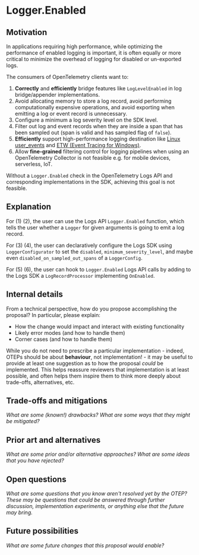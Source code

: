 # Logger.Enabled

## Motivation

In applications requiring high performance,
while optimizing the performance of enabled logging is important,
it is often equally or more critical to minimize the overhead of logging
for disabled or un-exported logs.

The consumers of OpenTelemetry clients want to:

1. **Correctly** and **efficiently** bridge features
   like `LogLevelEnabled` in log bridge/appender implementations.
2. Avoid allocating memory to store a log record,
   avoid performing computationally expensive operations,
   and avoid exporting
   when emitting a log or event record is unnecessary.
3. Configure a minimum a log severity level on the SDK level.
4. Filter out log and event records when they are inside a span
   that has been sampled out (span is valid and has sampled flag of `false`).
5. **Efficiently** support high-performance logging destination
   like [Linux user_events](https://docs.kernel.org/trace/user_events.html)
   and [ETW (Event Tracing for Windows)](https://learn.microsoft.com/windows/win32/etw/about-event-tracing).
6. Allow **fine-grained** filtering control for logging pipelines
   when using an OpenTelemetry Collector is not feasible
   e.g. for mobile devices, serverless, IoT.

Without a `Logger.Enabled` check in the OpenTelemetry Logs API
and corresponding implementations in the SDK,
achieving this goal is not feasible.

## Explanation

For (1) (2), the user can use the Logs API `Logger.Enabled` function, which tells the user whether a `Logger` for given arguments is going to emit a log record.

For (3) (4), the user can declaratively configure the Logs SDK using `LoggerConfigurator` to set the `disabled`, `minimum_severity_level`, and maybe even `disabled_on_sampled_out_spans` of a `LoggerConfig`.

For (5) (6), the user can hook to `Logger.Enabled` Logs API calls by adding to the Logs SDK a `LogRecordProcessor` implementing `OnEnabled`.

## Internal details

From a technical perspective, how do you propose accomplishing the proposal? In particular, please explain:

* How the change would impact and interact with existing functionality
* Likely error modes (and how to handle them)
* Corner cases (and how to handle them)

While you do not need to prescribe a particular implementation - indeed, OTEPs should be about **behaviour**, not implementation! - it may be useful to provide at least one suggestion as to how the proposal *could* be implemented. This helps reassure reviewers that implementation is at least possible, and often helps them inspire them to think more deeply about trade-offs, alternatives, etc.

## Trade-offs and mitigations

_What are some (known!) drawbacks? What are some ways that they might be mitigated?_

## Prior art and alternatives

_What are some prior and/or alternative approaches? What are some ideas that you have rejected?_

## Open questions

_What are some questions that you know aren't resolved yet by the OTEP? These may be questions that could be answered through further discussion, implementation experiments, or anything else that the future may bring._

## Future possibilities

_What are some future changes that this proposal would enable?_

